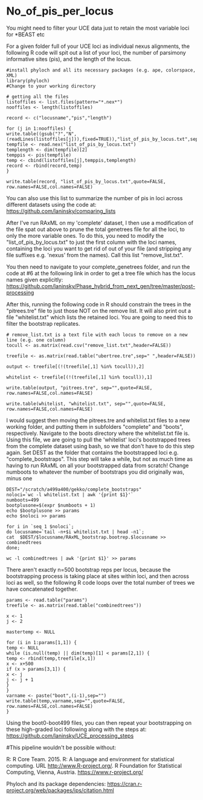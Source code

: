# No_of_pis_per_locus
You might need to filter your UCE data just to retain the most variable loci for *BEAST etc

For a given folder full of your UCE loci as individual nexus alignments, the following R code will spit out a list of your loci, the number of parsimony informative sites (pis), and the length of the locus. 

```
#install phyloch and all its necessary packages (e.g. ape, colorspace, XML)
library(phyloch)
#Change to your working directory

# getting all the files
listoffiles <- list.files(pattern="*.nex*")
nooffiles <- length(listoffiles)

record <- c("locusname","pis","length")

for (j in 1:nooffiles) {
write.table((gsub("?","N",(readLines(listoffiles[j])),fixed=TRUE)),"list_of_pis_by_locus.txt",sep="",quote=FALSE,row.names=FALSE,col.names=FALSE)
tempfile <- read.nex("list_of_pis_by_locus.txt")
templength <- dim(tempfile)[2]
temppis <- pis(tempfile)
temp <- cbind(listoffiles[j],temppis,templength)
record <- rbind(record,temp)
}

write.table(record, "list_of_pis_by_locus.txt",quote=FALSE, row.names=FALSE,col.names=FALSE)

```

You can also use this list to summarize the number of pis in loci across different datasets using the code at: https://github.com/laninsky/comparing_lists

After I've run RAxML on my 'complete' dataset, I then use a modification of the file spat out above to prune the total genetrees file for all the loci, to only the more variable ones. To do this, you need to modify the "list_of_pis_by_locus.txt" to just the first column with the loci names, containing the loci you want to get rid of out of your file (and stripping any file suffixes e.g. 'nexus' from the names). Call this list "remove_list.txt". 

You then need to navigate to your complete_genetrees folder, and run the code at #6 at the following link in order to get a tree file which has the locus names given explicitly:
https://github.com/laninsky/Phase_hybrid_from_next_gen/tree/master/post-processing

After this, running the following code in R should constrain the trees in the "pitrees.tre" file to just those NOT on the remove list. It will also print out a file "whitelist.txt" which lists the retained loci. You are going to need this to filter the bootstrap replicates.

```
# remove_list.txt is a text file with each locus to remove on a new line (e.g. one column)
tocull <- as.matrix(read.csv("remove_list.txt",header=FALSE))

treefile <- as.matrix(read.table("ubertree.tre",sep=" ",header=FALSE))

output <- treefile[(!(treefile[,1] %in% tocull)),2]

whitelist <- treefile[(!(treefile[,1] %in% tocull)),1]

write.table(output, "pitrees.tre", sep="",quote=FALSE, row.names=FALSE,col.names=FALSE)

write.table(whitelist, "whitelist.txt", sep="",quote=FALSE, row.names=FALSE,col.names=FALSE)
```

I would suggest then moving the pitrees.tre and whitelist.txt files to a new working folder, and putting them in subfolders "complete" and "boots", respectively. Navigate to the boots directory where the whitelist.txt file is. Using this file, we are going to pull the 'whitelist' loci's bootstrapped trees from the complete dataset using bash, so we that don't have to do this step again. Set DEST as the folder that contains the bootstrapped loci e.g. "complete_bootstraps". This step will take a while, but not as much time as having to run RAxML on all your bootstrapped data from scratch! Change numboots to whatever the number of bootstraps you did originally was, minus one
```
DEST="/scratch/a499a400/gekko/complete_bootstraps"
noloci=`wc -l whitelist.txt | awk '{print $1}'`
numboots=499
bootplusone=$(expr $numboots + 1)
echo $bootplusone >> params
echo $noloci >> params

for i in `seq 1 $noloci`;
do locusname=`tail -n+$i whitelist.txt | head -n1`;
cat  $DEST/$locusname/RAxML_bootstrap.bootrep.$locusname >> combinedtrees
done;

wc -l combinedtrees | awk '{print $1}' >> params
```

There aren't exactly n=500 bootstrap reps per locus, because the bootstrapping process is taking place at sites within loci, and then across loci as well, so the following R code loops over the total number of trees we have concatenated together.

```
params <- read.table("params")
treefile <- as.matrix(read.table("combinedtrees"))

x <- 1
j <- 2

mastertemp <- NULL

for (i in 1:params[1,1]) {
temp <- NULL
while (is.null(temp) || dim(temp)[1] < params[2,1]) {
temp <- rbind(temp,treefile[x,1])
x <- x+500
if (x > params[3,1]) {
x <- j
j <- j + 1
}
}
varname <- paste("boot",(i-1),sep="")
write.table(temp,varname,sep="",quote=FALSE, row.names=FALSE,col.names=FALSE)
}
```

Using the boot0-boot499 files, you can then repeat your bootstrapping on these high-graded loci following along with the steps at: 
https://github.com/laninsky/UCE_processing_steps


#This pipeline wouldn't be possible without:

R: R Core Team. 2015. R: A language and environment for statistical computing. URL http://www.R-project.org/. R Foundation for Statistical Computing, Vienna, Austria. https://www.r-project.org/

Phyloch and its package dependencies: https://cran.r-project.org/web/packages/ips/citation.html
